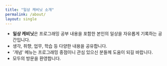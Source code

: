 ```yaml
---
title: "일상 캐비닛 소개" 
permalink: /about/
layout: single 
---
```


- **일상 캐비닛**은 프로그래밍 공부 내용을 포함한 본인의 일상을 자유롭게 기록하는 공간입니다.  
- 생각, 취향, 업무, 학습 등 다양한 내용을 공유합니다.  
- '개념' 메뉴는 프로그래밍 중점이니 관심 있으신 분들께 도움이 되길 바랍니다. 
- 모두의 방문을 환영합니다. 
